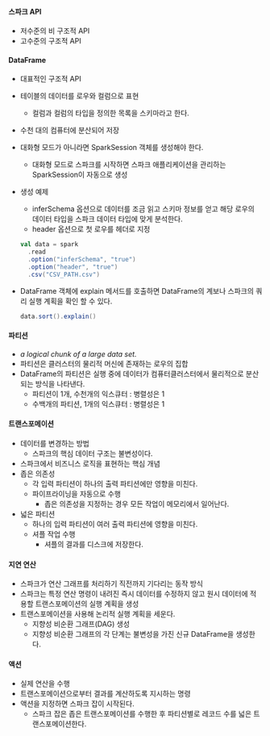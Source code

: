 #### 스파크 API

- 저수준의 비 구조적 API
- 고수준의 구조적 API

#### DataFrame

- 대표적인 구조적 API

- 테이블의 데이터를 로우와 컬럼으로 표현

  - 컬럼과 컬럼의 타입을 정의한 목록을 스키마라고 한다.

- 수천 대의 컴퓨터에 분산되어 저장

- ﻿대화형 모드가 아니라면 SparkSession 객체를 생성해야 한다.

  - ﻿﻿대화형 모드로 스파크를 시작하면 스파크 애플리케이션을 관리하는 SparkSession이 자동으로 생성

- 생성 예제

  - inferSchema 옵션으로 데이터를 조금 읽고 스키마 정보를 얻고 해당 로우의 데이터 타입을 스파크 데이터 타입에 맞게 분석한다.
  - header 옵션으로 첫 로우를 헤더로 지정

  ```scala
  val data = spark
  	.read
  	.option("inferSchema", "true")
  	.option("header", "true")
  	.csv("CSV_PATH.csv")
  ```

- DataFrame 객체에 explain 메서드를 호출하면 DataFrame의 계보나 스파크의 쿼리 실행 계획을 확인 할 수 있다.

  ```scala
  data.sort().explain()
  ```

  

#### 파티션

- *a logical chunk of a large data set.*
- 파티션은 클러스터의 물리적 머신에 존재하는 로우의 집합
- DataFrame의 파티션은 실행 중에 데이터가 컴퓨터클러스터에서 물리적으로 분산되는 방식을 나타낸다.
  - 파티션이 1개, 수천개의 익스큐터 : 병렬성은 1
  - 수백개의 파티션, 1개의 익스큐터 : 병렬성은 1

#### 트랜스포메이션

- 데이터를 변경하는 방법
  - 스파크의 핵심 데이터 구조는 불변성이다.
- 스파크에서 비즈니스 로직을 표현하는 핵심 개념
- 좁은 의존성
  - 각 입력 파티션이 하나의 출력 파티션에만 영향을 미친다.
  - 파이프라이닝을 자동으로 수행
    - 좁은 의존성을 지정하는 경우 모든 작업이 메모리에서 일어난다.
- 넓은 파티션
  - 하나의 입력 파티션이 여러 출력 파티션에 영향을 미친다.
  - 셔플 작업 수행
    - 셔플의 결과를 디스크에 저장한다.

#### 지연 연산

- 스파크가 연산 그래프를 처리하기 직전까지 기다리는 동작 방식
- 스파크는 특정 연산 명령이 내려진 즉시 데이터를 수정하지 않고 원시 데이터에 적용할 트랜스포메이션의 실행 계획을 생성
- 트랜스포메이션을 사용해 논리적 실행 계획을 세운다.
  - 지향성 비순환 그래프(DAG) 생성
  - 지향성 비순환 그래프의 각 단계는 불변성을 가진 신규 DataFrame을 생성한다.

#### 액션

- 실제 연산을 수행
- 트랜스포메이션으로부터 결과를 계산하도록 지시하는 명령
- 액션을 지정하면 스파크 잡이 시작된다.
  - 스파크 잡은 좁은 트랜스포메이션를 수행한 후 파티션별로 레코드 수를 넓은 트랜스포메이션한다.